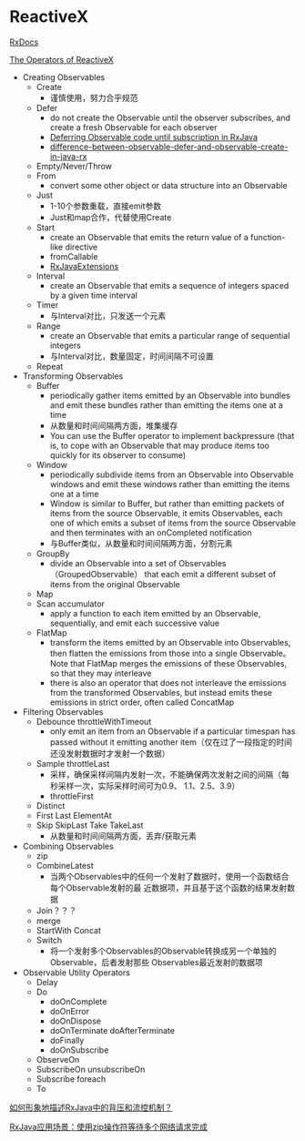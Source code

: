 # ReactiveX

[RxDocs](https://github.com/mcxiaoke/RxDocs)

[The Operators of ReactiveX](http://reactivex.io/documentation/operators.html)

+ Creating Observables
  + Create
    + 谨慎使用，努力合乎规范
  + Defer
    + do not create the Observable until the observer subscribes, and create a fresh Observable for each observer
    + [Deferring Observable code until subscription in RxJava](https://blog.danlew.net/2015/07/23/deferring-observable-code-until-subscription-in-rxjava/)
    + [difference-between-observable-defer-and-observable-create-in-java-rx](https://stackoverflow.com/questions/36313946/difference-between-observable-defer-and-observable-create-in-java-rx)
  + Empty/Never/Throw
  + From
    + convert some other object or data structure into an Observable
  + Just
    + 1-10个参数重载，直接emit参数
    + Just和map合作，代替使用Create
  + Start
    + create an Observable that emits the return value of a function-like directive
    + fromCallable
    + [RxJavaExtensions](https://github.com/akarnokd/RxJavaExtensions#asynchronous-jumpstarting-a-sequence)
  + Interval
    + create an Observable that emits a sequence of integers spaced by a given time interval
  + Timer
    + 与Interval对比，只发送一个元素
  + Range
    + create an Observable that emits a particular range of sequential integers
    + 与Interval对比，数量固定，时间间隔不可设置
  + Repeat
+ Transforming Observables
  + Buffer
    + periodically gather items emitted by an Observable into bundles and emit these bundles rather than emitting the items one at a time
    + 从数量和时间间隔两方面，堆集缓存
    + You can use the Buffer operator to implement backpressure (that is, to cope with an Observable that may produce items too quickly for its observer to consume)
  + Window
    + periodically subdivide items from an Observable into Observable windows and emit these windows rather than emitting the items one at a time
    + Window is similar to Buffer, but rather than emitting packets of items from the source Observable, it emits Observables, each one of which emits a subset of items from the source Observable and then terminates with an onCompleted notification
    + 与Buffer类似，从数量和时间间隔两方面，分割元素
  + GroupBy
    - divide an Observable into a set of Observables（GroupedObservable） that each emit a different subset of items from the original Observable
  + Map
  + Scan accumulator
    + apply a function to each item emitted by an Observable, sequentially, and emit each successive value
  + FlatMap
    + transform the items emitted by an Observable into Observables, then flatten the emissions from those into a single Observable。Note that FlatMap merges the emissions of these Observables, so that they may interleave
    +  there is also an operator that does not interleave the emissions from the transformed Observables, but instead emits these emissions in strict order, often called ConcatMap
+ Filtering Observables
  + Debounce throttleWithTimeout
    + only emit an item from an Observable if a particular timespan has passed without it emitting another item（仅在过了一段指定的时间还没发射数据时才发射一个数据）
  + Sample throttleLast
    + 采样，确保采样间隔内发射一次，不能确保两次发射之间的间隔（每秒采样一次，实际采样时间可为0.9、 1.1、2.5、3.9）
    + throttleFirst
  + Distinct
  + First Last ElementAt
  + Skip SkipLast Take TakeLast
    + 从数量和时间间隔两方面，丢弃/获取元素
+ Combining Observables
  + zip
  + CombineLatest
    + 当两个Observables中的任何一个发射了数据时，使用一个函数结合每个Observable发射的最
      近数据项，并且基于这个函数的结果发射数据
  + Join？？？
  + merge
  + StartWith Concat
  + Switch
    + 将一个发射多个Observables的Observable转换成另一个单独的Observable，后者发射那些
      Observables最近发射的数据项
+ Observable Utility Operators
  + Delay
  + Do
    + doOnComplete
    + doOnError
    + doOnDispose
    + doOnTerminate doAfterTerminate
    + doFinally
    + doOnSubscribe
  + ObserveOn
  + SubscribeOn unsubscribeOn
  + Subscribe foreach
  + To

[如何形象地描述RxJava中的背压和流控机制？](http://zhangtielei.com/posts/blog-rxjava-backpressure.html)

[RxJava应用场景：使用zip操作符等待多个网络请求完成](http://www.jcodecraeer.com/a/anzhuokaifa/androidkaifa/2016/0325/4080.html)